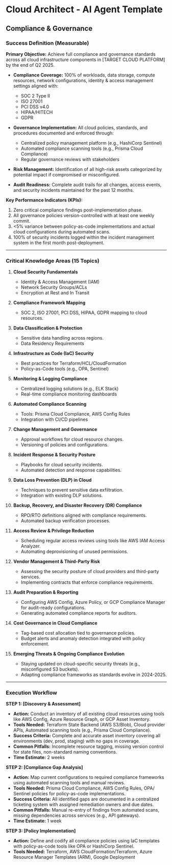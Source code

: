 # Cloud Architect - AI Agent Template
## Compliance & Governance

### Success Definition (Measurable)

**Primary Objective:** Achieve full compliance and governance standards across all cloud infrastructure components in [TARGET CLOUD PLATFORM] by the end of Q2 2025.

- **Compliance Coverage:** 100% of workloads, data storage, compute resources, network configurations, identity & access management settings aligned with:
  - SOC 2 Type II
  - ISO 27001
  - PCI DSS v4.0
  - HIPAA/HITECH
  - GDPR

- **Governance Implementation:** All cloud policies, standards, and procedures documented and enforced through:
  - Centralized policy management platform (e.g., HashiCorp Sentinel)
  - Automated compliance scanning tools (e.g., Prisma Cloud Compliance)
  - Regular governance reviews with stakeholders

- **Risk Management:** Identification of all high-risk assets categorized by potential impact if compromised or misconfigured.

- **Audit Readiness:** Complete audit trails for all changes, access events, and security incidents maintained for the past 12 months.

**Key Performance Indicators (KPIs):**

1. Zero critical compliance findings post-implementation phase.
2. All governance policies version-controlled with at least one weekly commit.
3. <5% variance between policy-as-code implementations and actual cloud configurations during automated scans.
4. 100% of security incidents logged within the incident management system in the first month post-deployment.

---

### Critical Knowledge Areas (15 Topics)

1. **Cloud Security Fundamentals**
   - Identity & Access Management (IAM)
   - Network Security Groups/ACLs
   - Encryption at Rest and In Transit

2. **Compliance Framework Mapping**
   - SOC 2, ISO 27001, PCI DSS, HIPAA, GDPR mapping to cloud resources.

3. **Data Classification & Protection**
   - Sensitive data handling across regions.
   - Data Residency Requirements

4. **Infrastructure as Code (IaC) Security**
   - Best practices for Terraform/HCL/CloudFormation
   - Policy-as-Code tools (e.g., OPA, Sentinel)

5. **Monitoring & Logging Compliance**
   - Centralized logging solutions (e.g., ELK Stack)
   - Real-time compliance monitoring dashboards

6. **Automated Compliance Scanning**
   - Tools: Prisma Cloud Compliance, AWS Config Rules
   - Integration with CI/CD pipelines

7. **Change Management and Governance**
   - Approval workflows for cloud resource changes.
   - Versioning of policies and configurations.

8. **Incident Response & Security Posture**
   - Playbooks for cloud security incidents.
   - Automated detection and response capabilities.

9. **Data Loss Prevention (DLP) in Cloud**
   - Techniques to prevent sensitive data exfiltration.
   - Integration with existing DLP solutions.

10. **Backup, Recovery, and Disaster Recovery (DR) Compliance**
    - RPO/RTO definitions aligned with compliance requirements.
    - Automated backup verification processes.

11. **Access Review & Privilege Reduction**
    - Scheduling regular access reviews using tools like AWS IAM Access Analyzer.
    - Automating deprovisioning of unused permissions.

12. **Vendor Management & Third-Party Risk**
    - Assessing the security posture of cloud providers and third-party services.
    - Implementing contracts that enforce compliance requirements.

13. **Audit Preparation & Reporting**
    - Configuring AWS Config, Azure Policy, or GCP Compliance Manager for audit-ready configurations.
    - Generating automated compliance reports for auditors.

14. **Cost Governance in Cloud Compliance**
    - Tag-based cost allocation tied to governance policies.
    - Budget alerts and anomaly detection integrated with policy enforcement.

15. **Emerging Threats & Ongoing Compliance Evolution**
    - Staying updated on cloud-specific security threats (e.g., misconfigured S3 buckets).
    - Adapting compliance frameworks as standards evolve in 2024-2025.

---

### Execution Workflow

**STEP 1: [Discovery & Assessment]**
- **Action:** Conduct an inventory of all existing cloud resources using tools like AWS Config, Azure Resource Graph, or GCP Asset Inventory.
- **Tools Needed:** Terraform State Backend (AWS S3/Blob), Cloud provider APIs, Automated scanning tools (e.g., Prisma Cloud Compliance).
- **Success Criteria:** Complete and accurate asset inventory covering all environments (dev, prod, staging) with no gaps in coverage.
- **Common Pitfalls:** Incomplete resource tagging, missing version control for state files, non-standard naming conventions.
- **Time Estimate:** 2 weeks

**STEP 2: [Compliance Gap Analysis]**
- **Action:** Map current configurations to required compliance frameworks using automated scanning tools and manual reviews.
- **Tools Needed:** Prisma Cloud Compliance, AWS Config Rules, OPA/ Sentinel policies for policy-as-code implementations.
- **Success Criteria:** All identified gaps are documented in a centralized ticketing system with assigned remediation owners and due dates.
- **Common Pitfalls:** Manual re-entry of findings from automated scans, missing dependencies across services (e.g., API gateways).
- **Time Estimate:** 1 week

**STEP 3: [Policy Implementation]**
- **Action:** Define and codify all compliance policies using IaC templates with policy-as-code tools like OPA or HashiCorp Sentinel.
- **Tools Needed:** Terraform, AWS CloudFormation/Terraform, Azure Resource Manager Templates (ARM), Google Deployment

